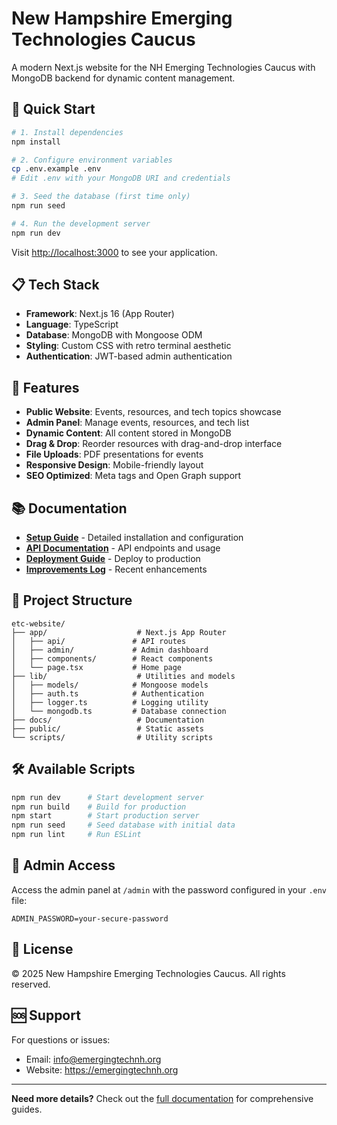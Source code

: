 # New Hampshire Emerging Technologies Caucus

A modern Next.js website for the NH Emerging Technologies Caucus with MongoDB backend for dynamic content management.

## 🚀 Quick Start

```bash
# 1. Install dependencies
npm install

# 2. Configure environment variables
cp .env.example .env
# Edit .env with your MongoDB URI and credentials

# 3. Seed the database (first time only)
npm run seed

# 4. Run the development server
npm run dev
```

Visit [http://localhost:3000](http://localhost:3000) to see your application.

## 📋 Tech Stack

- **Framework**: Next.js 16 (App Router)
- **Language**: TypeScript
- **Database**: MongoDB with Mongoose ODM
- **Styling**: Custom CSS with retro terminal aesthetic
- **Authentication**: JWT-based admin authentication

## 🎯 Features

- **Public Website**: Events, resources, and tech topics showcase
- **Admin Panel**: Manage events, resources, and tech list
- **Dynamic Content**: All content stored in MongoDB
- **Drag & Drop**: Reorder resources with drag-and-drop interface
- **File Uploads**: PDF presentations for events
- **Responsive Design**: Mobile-friendly layout
- **SEO Optimized**: Meta tags and Open Graph support

## 📚 Documentation

- **[Setup Guide](docs/SETUP.md)** - Detailed installation and configuration
- **[API Documentation](docs/API.md)** - API endpoints and usage
- **[Deployment Guide](docs/DEPLOYMENT.md)** - Deploy to production
- **[Improvements Log](docs/IMPROVEMENTS.md)** - Recent enhancements

## 🔧 Project Structure

```
etc-website/
├── app/                    # Next.js App Router
│   ├── api/               # API routes
│   ├── admin/             # Admin dashboard
│   ├── components/        # React components
│   └── page.tsx           # Home page
├── lib/                    # Utilities and models
│   ├── models/            # Mongoose models
│   ├── auth.ts            # Authentication
│   ├── logger.ts          # Logging utility
│   └── mongodb.ts         # Database connection
├── docs/                   # Documentation
├── public/                 # Static assets
└── scripts/                # Utility scripts
```

## 🛠️ Available Scripts

```bash
npm run dev      # Start development server
npm run build    # Build for production
npm start        # Start production server
npm run seed     # Seed database with initial data
npm run lint     # Run ESLint
```

## 🔐 Admin Access

Access the admin panel at `/admin` with the password configured in your `.env` file:

```
ADMIN_PASSWORD=your-secure-password
```

## 📝 License

© 2025 New Hampshire Emerging Technologies Caucus. All rights reserved.

## 🆘 Support

For questions or issues:
- Email: info@emergingtechnh.org
- Website: https://emergingtechnh.org

---

**Need more details?** Check out the [full documentation](docs/) for comprehensive guides.

